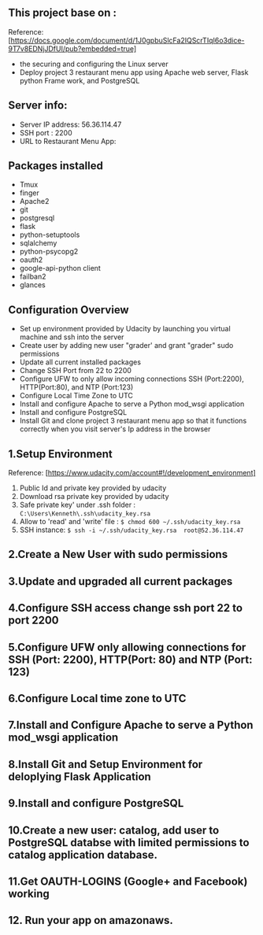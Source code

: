 ## **This  project base on :**
Reference:
[https://docs.google.com/document/d/1J0gpbuSlcFa2IQScrTIqI6o3dice-9T7v8EDNjJDfUI/pub?embedded=true]

- the securing and configuring the Linux server
- Deploy project 3 restaurant menu app using Apache web server, Flask python Frame work, and PostgreSQL

## **Server info:**
- Server IP address: 56.36.114.47
- SSH port : 2200
- URL  to Restaurant Menu App:

## **Packages installed**

- Tmux
- finger
- Apache2
- git 
- postgresql
- flask
- python-setuptools
- sqlalchemy
- python-psycopg2
- oauth2
- google-api-python client
- failban2
- glances

## **Configuration Overview**

- Set up environment provided  by Udacity by launching  you virtual machine and ssh into the server
- Create user by adding new user  "grader' and grant "grader" sudo  permissions
- Update all current  installed packages
- Change SSH Port from 22 to 2200
- Configure UFW  to only allow incoming connections  SSH (Port:2200), HTTP(Port:80),  and NTP (Port:123)
- Configure Local Time Zone  to UTC
- Install and configure  Apache to serve a Python mod_wsgi application
- Install and configure PostgreSQL
- Install Git and clone  project 3 restaurant menu app so that it functions correctly when you visit server's Ip address in the browser

## 1.**Setup Environment**
Reference:
[https://www.udacity.com/account#!/development_environment]

 1. Public Id and private key provided by udacity
 2. Download rsa private key provided  by udacity
 3. Safe private key' under .ssh folder :
   `C:\Users\Kenneth\.ssh\udacity_key.rsa`
 4. Allow to 'read' and 'write' file :
   `$ chmod 600 ~/.ssh/udacity_key.rsa`
 5. SSH instance:
   `$ ssh -i ~/.ssh/udacity_key.rsa  root@52.36.114.47` 
 
## 2.**Create a New User with sudo permissions**
## 3.**Update and upgraded all current packages**
## 4.**Configure SSH access change ssh port 22 to port 2200**
## 5.**Configure UFW only allowing connections for SSH (Port: 2200), HTTP(Port: 80) and NTP (Port: 123)**
## 6.**Configure Local time zone to UTC**
## 7.**Install and Configure Apache to serve a Python mod_wsgi application**
## 8.**Install Git and Setup Environment for deloplying Flask Application**
## 9.**Install and configure PostgreSQL**
## 10.**Create a new user: catalog, add user to PostgreSQL databse with limited permissions to catalog application database.**
## 11.**Get OAUTH-LOGINS (Google+ and Facebook) working**
## 12. **Run your app on amazonaws.**

